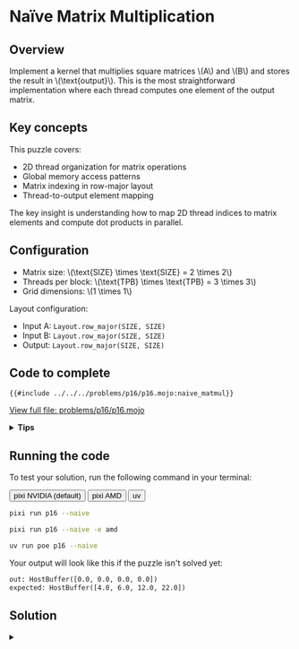 # Naïve Matrix Multiplication

## Overview

Implement a kernel that multiplies square matrices \\(A\\) and \\(B\\) and stores the result in \\(\text{output}\\).
This is the most straightforward implementation where each thread computes one element of the output matrix.

## Key concepts

This puzzle covers:

- 2D thread organization for matrix operations
- Global memory access patterns
- Matrix indexing in row-major layout
- Thread-to-output element mapping

The key insight is understanding how to map 2D thread indices to matrix elements and compute dot products in parallel.

## Configuration

- Matrix size: \\(\\text{SIZE} \\times \\text{SIZE} = 2 \\times 2\\)
- Threads per block: \\(\\text{TPB} \\times \\text{TPB} = 3 \\times 3\\)
- Grid dimensions: \\(1 \\times 1\\)

Layout configuration:

- Input A: `Layout.row_major(SIZE, SIZE)`
- Input B: `Layout.row_major(SIZE, SIZE)`
- Output: `Layout.row_major(SIZE, SIZE)`

## Code to complete

```mojo
{{#include ../../../problems/p16/p16.mojo:naive_matmul}}
```

<a href="{{#include ../_includes/repo_url.md}}/blob/main/problems/p16/p16.mojo" class="filename">View full file: problems/p16/p16.mojo</a>

<details>
<summary><strong>Tips</strong></summary>

<div class="solution-tips">

1. Calculate `row` and `col` from thread indices
2. Check if indices are within `size`
3. Accumulate products in a local variable
4. Write final sum to correct output position

</div>
</details>

## Running the code

To test your solution, run the following command in your terminal:

<div class="code-tabs" data-tab-group="package-manager">
  <div class="tab-buttons">
    <button class="tab-button">pixi NVIDIA (default)</button>
    <button class="tab-button">pixi AMD</button>
    <button class="tab-button">uv</button>
  </div>
  <div class="tab-content">

```bash
pixi run p16 --naive
```

  </div>
  <div class="tab-content">

```bash
pixi run p16 --naive -e amd
```

  </div>
  <div class="tab-content">

```bash
uv run poe p16 --naive
```

  </div>
</div>

Your output will look like this if the puzzle isn't solved yet:

```txt
out: HostBuffer([0.0, 0.0, 0.0, 0.0])
expected: HostBuffer([4.0, 6.0, 12.0, 22.0])
```

## Solution

<details class="solution-details">
<summary></summary>

```mojo
{{#include ../../../solutions/p16/p16.mojo:naive_matmul_solution}}
```

<div class="solution-explanation">

The naive matrix multiplication using LayoutTensor follows this basic approach:

### Matrix layout (2×2 example)

```txt
Matrix A:          Matrix B:                   Output C:
[a[0,0] a[0,1]]    [b[0,0] b[0,1]]             [c[0,0] c[0,1]]
[a[1,0] a[1,1]]    [b[1,0] b[1,1]]             [c[1,0] c[1,1]]
```

### Implementation details

1. **Thread mapping**:

   ```mojo
   row = block_dim.y * block_idx.y + thread_idx.y
   col = block_dim.x * block_idx.x + thread_idx.x
   ```

2. **Memory access pattern**:
   - Direct 2D indexing: `a[row, k]`
   - Transposed access: `b[k, col]`
   - Output writing: `output[row, col]`

3. **Computation flow**:

   ```mojo
   # Use var for mutable accumulator with tensor's element type
   var acc: output.element_type = 0

   # @parameter for compile-time loop unrolling
   @parameter
   for k in range(size):
       acc += a[row, k] * b[k, col]
   ```

### Key language features

1. **Variable declaration**:
   - The use of `var` in `var acc: output.element_type = 0` allows for type inference with `output.element_type` ensures type compatibility with the output tensor
   - Initialized to zero before accumulation

2. **Loop pptimization**:
   - [`@parameter`](https://docs.modular.com/mojo/manual/decorators/parameter/#parametric-for-statement) decorator unrolls the loop at compile time
   - Improves performance for small, known matrix sizes
   - Enables better instruction scheduling

### Performance characteristics

1. **Memory access**:
   - Each thread makes `2 x SIZE` global memory reads
   - One global memory write per thread
   - No data reuse between threads

2. **Computational efficiency**:
   - Simple implementation but suboptimal performance
   - Many redundant global memory accesses
   - No use of fast shared memory

3. **Limitations**:
   - High global memory bandwidth usage
   - Poor data locality
   - Limited scalability for large matrices

This naive implementation serves as a baseline for understanding matrix multiplication on GPUs, highlighting the need for optimization in memory access patterns.
</div>
</details>
